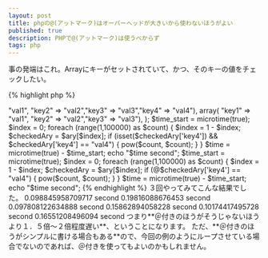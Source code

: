 ```yaml
---
layout: post
title: phpの@(アットマーク)はオーバーヘッドが大きいから使わないほうがよい
published: true
description: PHPで@(アットマーク)は使うべからず
tags: php
---
```


事の発端はこれ。Arrayにキーがセットされていて、かつ、そのキーの値をチェックしたい。

{% highlight php %}
<?php
// 1.
if (isset($checkedAry['key']) && $checkedAry['key'] == "val") {
    // 処理
}

// 2. 1より早いんじゃね？
if ($checkedAry['key'] == "val") {
    // でもNoticeでちゃうよ！
    // PHP Notice:  Undefined index: index
}

// 3. 2の「PHP Notice」の回避策　＠
if (@$checkedAry['key'] == "val") {
    // 処理
}
{% endhighlight %}

１と３なら３のほうが処理早いんじゃね？ってことで試してみたところ、こうなった。 （PHP 5.3.3）

{% highlight php %}
<?php
$ary = array(
    array( "key1" => "val1", "key2" => "val2","key3" => "val3","key4" => "val4"),
    array( "key1" => "val1", "key2" => "val2","key3" => "val3"),
);

$time_start = microtime(true);

$index = 0;
foreach (range(1,100000) as $count) {
    $index = 1 - $index;
    $checkedAry = $ary[$index];
    if (isset($checkedAry['key4']) && $checkedAry['key4'] == "val4") {
        pow($count, $count);
    }
}

$time = microtime(true) - $time_start;
echo "$time second";

$time_start = microtime(true);

$index = 0;
foreach (range(1,100000) as $count) {
    $index = 1 - $index;
    $checkedAry = $ary[$index];
    if (@$checkedAry['key4'] == "val4") {
        pow($count, $count);
    }
}

$time = microtime(true) - $time_start;
echo "$time second";
{% endhighlight %}

３回やってみてこんな結果でした。

    0.098845958709717 second
    0.19816088676453 second

    0.097808122634888 second
    0.15862894058228 second

    0.10174417495728 second
    0.16551208496094 second

つまり**＠付きのほうがそうじゃないほうより１．５倍～２倍程度遅い**、ということになります。

ただ、**＠付きのほうがシンプルに書ける場合もある**ので、今回の例のようにループさせている場合でないのであれば、＠付きを使ってもよいのかもしれません。
